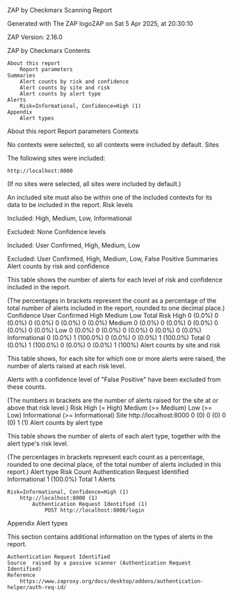 
ZAP by Checkmarx Scanning Report

Generated with The ZAP logoZAP on Sat 5 Apr 2025, at 20:30:10

ZAP Version: 2.16.0

ZAP by Checkmarx
Contents

    About this report
        Report parameters
    Summaries
        Alert counts by risk and confidence
        Alert counts by site and risk
        Alert counts by alert type
    Alerts
        Risk=Informational, Confidence=High (1)
    Appendix
        Alert types

About this report
Report parameters
Contexts

No contexts were selected, so all contexts were included by default.
Sites

The following sites were included:

    http://localhost:8000

(If no sites were selected, all sites were included by default.)

An included site must also be within one of the included contexts for its data to be included in the report.
Risk levels

Included: High, Medium, Low, Informational

Excluded: None
Confidence levels

Included: User Confirmed, High, Medium, Low

Excluded: User Confirmed, High, Medium, Low, False Positive
Summaries
Alert counts by risk and confidence

This table shows the number of alerts for each level of risk and confidence included in the report.

(The percentages in brackets represent the count as a percentage of the total number of alerts included in the report, rounded to one decimal place.)
	Confidence
User Confirmed 	High 	Medium 	Low 	Total
Risk 	High 	0
(0.0%) 	0
(0.0%) 	0
(0.0%) 	0
(0.0%) 	0
(0.0%)
Medium 	0
(0.0%) 	0
(0.0%) 	0
(0.0%) 	0
(0.0%) 	0
(0.0%)
Low 	0
(0.0%) 	0
(0.0%) 	0
(0.0%) 	0
(0.0%) 	0
(0.0%)
Informational 	0
(0.0%) 	1
(100.0%) 	0
(0.0%) 	0
(0.0%) 	1
(100.0%)
Total 	0
(0.0%) 	1
(100.0%) 	0
(0.0%) 	0
(0.0%) 	1
(100%)
Alert counts by site and risk

This table shows, for each site for which one or more alerts were raised, the number of alerts raised at each risk level.

Alerts with a confidence level of "False Positive" have been excluded from these counts.

(The numbers in brackets are the number of alerts raised for the site at or above that risk level.)
	Risk
High
(= High) 	Medium
(>= Medium) 	Low
(>= Low) 	Informational
(>= Informational)
Site 	http://localhost:8000 	0
(0) 	0
(0) 	0
(0) 	1
(1)
Alert counts by alert type

This table shows the number of alerts of each alert type, together with the alert type's risk level.

(The percentages in brackets represent each count as a percentage, rounded to one decimal place, of the total number of alerts included in this report.)
Alert type 	Risk 	Count
Authentication Request Identified 	Informational 	1
(100.0%)
Total 		1
Alerts

    Risk=Informational, Confidence=High (1)
        http://localhost:8000 (1)
            Authentication Request Identified (1)
                POST http://localhost:8000/login

Appendix
Alert types

This section contains additional information on the types of alerts in the report.

    Authentication Request Identified
    Source 	raised by a passive scanner (Authentication Request Identified)
    Reference 	
        https://www.zaproxy.org/docs/desktop/addons/authentication-helper/auth-req-id/

